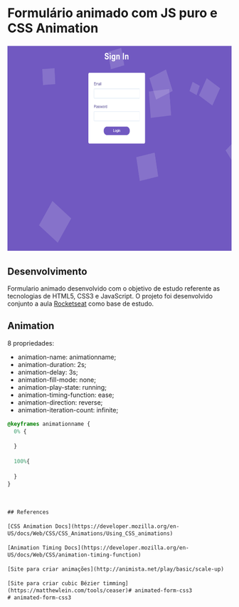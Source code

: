 # Formulário animado com JS puro e CSS Animation
<h3>
<p align="center">
    <img src="src/img/formulario.png" alt="Logo" height=460></a>
    </h3>

## Desenvolvimento

Formulario animado desenvolvido com o objetivo de estudo referente as tecnologias de HTML5, CSS3 e JavaScript. O projeto foi desenvolvido conjunto a aula [Rocketseat](https://www.youtube.com/channel/UCSfwM5u0Kce6Cce8_S72olg) como base de estudo.
## Animation


8 propriedades:

- animation-name: animationname;
- animation-duration: 2s;
- animation-delay: 3s;
- animation-fill-mode: none;
- animation-play-state: running;
- animation-timing-function: ease;
- animation-direction: reverse;
- animation-iteration-count: infinite;

```css
@keyframes animationname {
  0% {

  }

  100%{

  }
}
```
```


## References

[CSS Animation Docs](https://developer.mozilla.org/en-US/docs/Web/CSS/CSS_Animations/Using_CSS_animations)

[Animation Timing Docs](https://developer.mozilla.org/en-US/docs/Web/CSS/animation-timing-function)

[Site para criar animações](http://animista.net/play/basic/scale-up)

[Site para criar cubic Bézier timming](https://matthewlein.com/tools/ceaser)# animated-form-css3
# animated-form-css3

